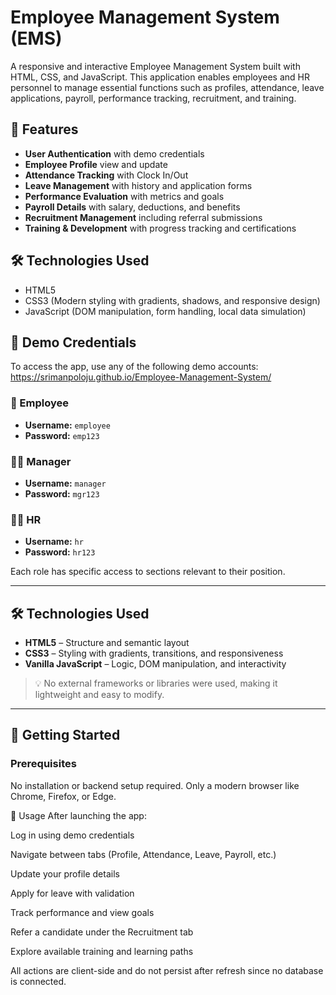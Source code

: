 # Employee Management System (EMS)

A responsive and interactive Employee Management System built with HTML, CSS, and JavaScript. This application enables employees and HR personnel to manage essential functions such as profiles, attendance, leave applications, payroll, performance tracking, recruitment, and training.

## 🌟 Features

- **User Authentication** with demo credentials
- **Employee Profile** view and update
- **Attendance Tracking** with Clock In/Out
- **Leave Management** with history and application forms
- **Performance Evaluation** with metrics and goals
- **Payroll Details** with salary, deductions, and benefits
- **Recruitment Management** including referral submissions
- **Training & Development** with progress tracking and certifications

## 🛠️ Technologies Used

- HTML5
- CSS3 (Modern styling with gradients, shadows, and responsive design)
- JavaScript (DOM manipulation, form handling, local data simulation)

## 🔐 Demo Credentials

To access the app, use any of the following demo accounts: https://srimanpoloju.github.io/Employee-Management-System/

### 👷 Employee
- **Username:** `employee`  
- **Password:** `emp123`

### 👨‍💼 Manager
- **Username:** `manager`  
- **Password:** `mgr123`

### 🧑‍💼 HR
- **Username:** `hr`  
- **Password:** `hr123`

Each role has specific access to sections relevant to their position.

---

## 🛠️ Technologies Used

- **HTML5** – Structure and semantic layout  
- **CSS3** – Styling with gradients, transitions, and responsiveness  
- **Vanilla JavaScript** – Logic, DOM manipulation, and interactivity

> 💡 No external frameworks or libraries were used, making it lightweight and easy to modify.

---

## 🚀 Getting Started

### Prerequisites

No installation or backend setup required. Only a modern browser like Chrome, Firefox, or Edge.

🧭 Usage
After launching the app:

Log in using demo credentials

Navigate between tabs (Profile, Attendance, Leave, Payroll, etc.)

Update your profile details

Apply for leave with validation

Track performance and view goals

Refer a candidate under the Recruitment tab

Explore available training and learning paths

All actions are client-side and do not persist after refresh since no database is connected.

